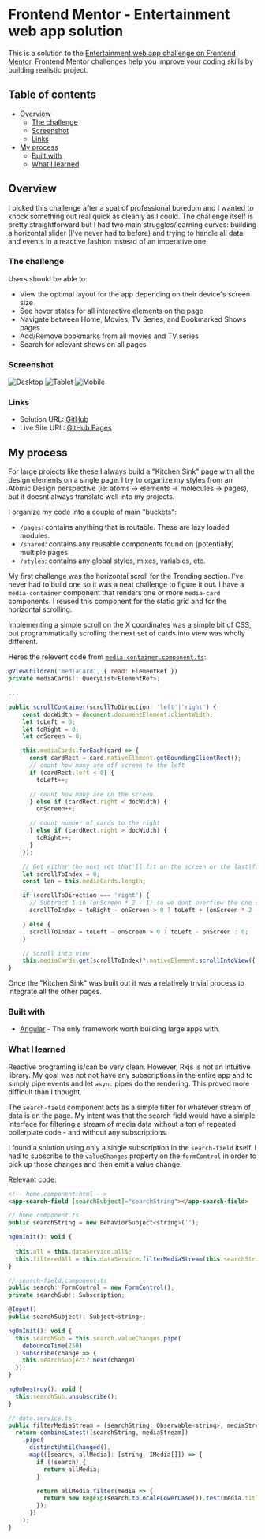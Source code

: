 # Frontend Mentor - Entertainment web app solution

This is a solution to the [Entertainment web app challenge on Frontend Mentor](https://www.frontendmentor.io/challenges/entertainment-web-app-J-UhgAW1X). Frontend Mentor challenges help you improve your coding skills by building realistic project.

## Table of contents

- [Overview](#overview)
  - [The challenge](#the-challenge)
  - [Screenshot](#screenshot)
  - [Links](#links)
- [My process](#my-process)
  - [Built with](#built-with)
  - [What I learned](#what-i-learned)


## Overview

I picked this challenge after a spat of professional boredom and I wanted to knock something out real quick as cleanly as I could. The challenge itself is pretty straightforward but I had two main struggles/learning curves: building a horizontal slider (I've never had to before) and trying to handle all data and events in a reactive fashion instead of an imperative one.

### The challenge

Users should be able to:

- View the optimal layout for the app depending on their device's screen size
- See hover states for all interactive elements on the page
- Navigate between Home, Movies, TV Series, and Bookmarked Shows pages
- Add/Remove bookmarks from all movies and TV series
- Search for relevant shows on all pages

### Screenshot

![Desktop](./screenshots/desktop.png)
![Tablet](./screenshots/tablet.png)
![Mobile](./screenshots/mobile.png)

### Links

- Solution URL: [GitHub](https://github.com/JDillon522/frontendMentor-entertainment-app)
- Live Site URL: [GitHub Pages](https://jdillon522.github.io/frontendMentor-entertainment-app/)

## My process

For large projects like these I always build a "Kitchen Sink" page with all the design elements on a single page. I try to organize my styles from an Atomic Design perspective (ie: atoms -> elements -> molecules -> pages), but it doesnt always translate well into my projects.

I organize my code into a couple of main "buckets":

- `/pages`: contains anything that is routable. These are lazy loaded modules.
- `/shared`: contains any reusable components found on (potentially) multiple pages.
- `/styles`: contains any global styles, mixes, variables, etc.

My first challenge was the horizontal scroll for the Trending section. I've never had to build one so it was a neat challenge to figure it out. I have a `media-container` component that renders one or more `media-card` components. I reused this component for the static grid and for the horizontal scrolling.

Implementing a simple scroll on the X coordinates was a simple bit of CSS, but programmatically scrolling the next set of cards into view was wholly different.

Heres the relevent code from [`media-container.component.ts`](./src/app/shared/components/media-container/media-container.component.ts):

```javascript
@ViewChildren('mediaCard', { read: ElementRef })
private mediaCards!: QueryList<ElementRef>;

...

public scrollContainer(scrollToDirection: 'left'|'right') {
    const docWidth = document.documentElement.clientWidth;
    let toLeft = 0;
    let toRight = 0;
    let onScreen = 0;

    this.mediaCards.forEach(card => {
      const cardRect = card.nativeElement.getBoundingClientRect();
      // count how many are off screen to the left
      if (cardRect.left < 0) {
        toLeft++;

      // count how many are on the screen
      } else if (cardRect.right < docWidth) {
        onScreen++;

      // count number of cards to the right
      } else if (cardRect.right > docWidth) {
        toRight++;
      }
    });

    // Get either the next set that'll fit on the screen or the last|first one
    let scrollToIndex = 0;
    const len = this.mediaCards.length;

    if (scrollToDirection === 'right') {
      // Subtract 1 in (onScreen * 2 - 1) so we dont overflow the one slightly overflowing
      scrollToIndex = toRight - onScreen > 0 ? toLeft + (onScreen * 2 - 1) : len - 1;

    } else {
      scrollToIndex = toLeft - onScreen > 0 ? toLeft - onScreen : 0;
    }

    // Scroll into view
    this.mediaCards.get(scrollToIndex)?.nativeElement.scrollIntoView({ behavior: 'smooth', block: 'center' });
}
```

Once the "Kitchen Sink" was built out it was a relatively trivial process to integrate all the other pages.

### Built with

- [Angular](https://angular.io) - The only framework worth building large apps with.

### What I learned

Reactive programing is/can be very clean. However, Rxjs is not an intuitive library. My goal was not not have any subscriptions in the entire app and to simply pipe events and let `async` pipes do the rendering. This proved more difficult than I thought.

The `search-field` component acts as a simple filter for whatever stream of data is on the page. My intent was that the search field would have a simple interface for filtering a stream of media data without a ton of repeated boilerplate code - and without any subscriptions.

I found a solution using only a single subscription in the `search-field` itself. I had to subscribe to the `valueChanges` property on the `formControl` in order to pick up those changes and then emit a value change.

Relevant code:

```html
<!-- home.component.html -->
<app-search-field [searchSubject]="searchString"></app-search-field>
```

```javascript
// home.component.ts
public searchString = new BehaviorSubject<string>('');

ngOnInit(): void {
  ...
  this.all = this.dataService.all$;
  this.filteredAll = this.dataService.filterMediaStream(this.searchString, this.all);
}

// search-field.component.ts
public search: FormControl = new FormControl();
private searchSub!: Subscription;

@Input()
public searchSubject!: Subject<string>;

ngOnInit(): void {
  this.searchSub = this.search.valueChanges.pipe(
    debounceTime(250)
  ).subscribe(change => {
    this.searchSubject?.next(change)
  });
}

ngOnDestroy(): void {
  this.searchSub.unsubscribe();
}

// data.service.ts
public filterMediaStream = (searchString: Observable<string>, mediaStream: Observable<IMedia[]>) => {
  return combineLatest([searchString, mediaStream])
    .pipe(
      distinctUntilChanged(),
      map(([search, allMedia]: [string, IMedia[]]) => {
        if (!search) {
          return allMedia;
        }

        return allMedia.filter(media => {
          return new RegExp(search.toLocaleLowerCase()).test(media.title.toLocaleLowerCase())
        });
      })
    );
}
```
